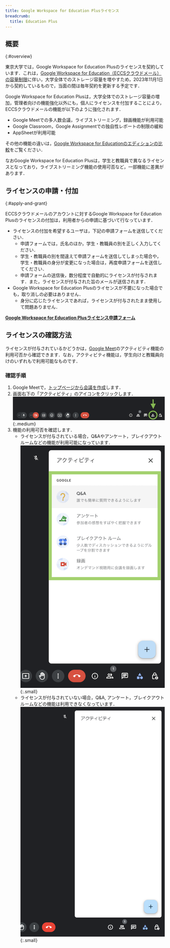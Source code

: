 ```yaml
---
title: Google Workspace for Education Plusライセンス
breadcrumb:
  title: Education Plus
---
```


## 概要
{:#overview}

東京大学では，Google Workspace for Education Plusのライセンスを契約しています．これは，[Google Workspace for Education（ECCSクラウドメール）の容量制限](https://www-old.ecc.u-tokyo.ac.jp/announcement/2021/10/29_3366.html)に伴い，大学全体でのストレージ容量を増やすため，2023年11月1日から契約しているもので，当面の間は毎年契約を更新する予定です．

Google Workspace for Education Plusは，大学全体でのストレージ容量の増加，管理者向けの機能強化以外にも，個人にライセンスを付加することにより，ECCSクラウドメールの機能が以下のように強化されます．

- Google Meetでの多人数会議，ライブストリーミング，録画機能が利用可能
- Google Classroom，Google Assignmentでの独自性レポートの制限の緩和
- AppSheetが利用可能

その他の機能の違いは，[Google Workspace for Educationのエディションの比較](https://edu.google.com/intl/ALL_jp/workspace-for-education/editions/compare-editions/)をご覧ください．

なおGoogle Workspace for Education Plusは，学生と教職員で異なるライセンスとなっており，ライブストリーミング機能の使用可否など，一部機能に差異があります．

## ライセンスの申請・付加
{:#apply-and-grant}

ECCSクラウドメールのアカウントに対するGoogle Workspace for Education Plusのライセンスの付加は，利用者からの申請に基づいて行なっています．

- ライセンスの付加を希望するユーザは，下記の申請フォームを送信してください．
    - 申請フォームでは，氏名のほか，学生・教職員の別を正しく入力してください．
    - 学生・教職員の別を間違えて申請フォームを送信してしまった場合や，学生・教職員の身分が変更になった場合は，再度申請フォームを送信してください．
    - 申請フォームの送信後，数分程度で自動的にライセンスが付与されます．また，ライセンスが付与された旨のメールが送信されます．
- Google Workspace for Education Plusのライセンスが不要になった場合でも，取り消しの必要はありません．
    - 身分に応じたライセンスであれば，ライセンスが付与されたまま使用して問題ありません．

<b class="box center"><a href="https://docs.google.com/forms/d/e/1FAIpQLSd2rXNIL_grmiDU_XG5uFMCNNfWhoqDpK5iemvFUsBN2RUeaA/viewform?usp=sf_link">Google Workspace for Education Plusライセンス申請フォーム</a></b>

## ライセンスの確認方法

ライセンスが付与されているかどうかは，[Google Meet](../../meet/)のアクティビティ機能の利用可否から確認できます．なお，アクティビティ機能は，学生向けと教職員向けのいずれもで利用可能なものです．

### 確認手順

1. Google Meetで，[トップページから会議を作成](../../meet/#create_meeting_from_meet_page)します．
2. 画面右下の「アクティビティ」のアイコンをクリックします．
   ![](./activity_button.png){:.medium}
3. 機能の利用可否を確認します．
    - ライセンスが付与されている場合，Q&Aやアンケート，ブレイクアウトルームなどの機能が利用可能になっています．
      ![](./granted.png){:.small}
    - ライセンスが付与されていない場合，Q&A, アンケート，ブレイクアウトルームなどの機能は利用できなくなっています．
      ![](./ungranted.png){:.small}
